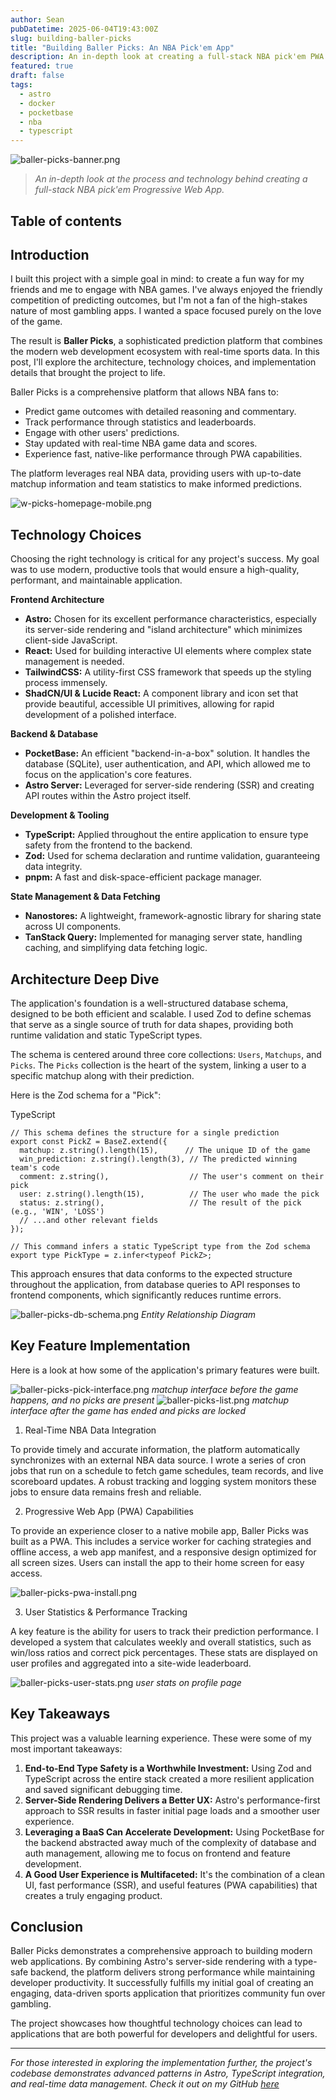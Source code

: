 ```yaml
---
author: Sean
pubDatetime: 2025-06-04T19:43:00Z
slug: building-baller-picks
title: "Building Baller Picks: An NBA Pick'em App"
description: An in-depth look at creating a full-stack NBA pick'em PWA using cutting-edge web technologies
featured: true
draft: false
tags:
  - astro
  - docker
  - pocketbase
  - nba
  - typescript
---
```

![baller-picks-banner.png](@/assets/blog/baller-picks-banner.png)

> _An in-depth look at the process and technology behind creating a full-stack NBA pick'em Progressive Web App._

## Table of contents

## Introduction

I built this project with a simple goal in mind: to create a fun way for my friends and me to engage with NBA games. I've always enjoyed the friendly competition of predicting outcomes, but I'm not a fan of the high-stakes nature of most gambling apps. I wanted a space focused purely on the love of the game.

The result is **Baller Picks**, a sophisticated prediction platform that combines the modern web development ecosystem with real-time sports data. In this post, I'll explore the architecture, technology choices, and implementation details that brought the project to life.

Baller Picks is a comprehensive platform that allows NBA fans to:

- Predict game outcomes with detailed reasoning and commentary.
- Track performance through statistics and leaderboards.
- Engage with other users' predictions.
- Stay updated with real-time NBA game data and scores.
- Experience fast, native-like performance through PWA capabilities.

The platform leverages real NBA data, providing users with up-to-date matchup information and team statistics to make informed predictions.

![w-picks-homepage-mobile.png](@/assets/blog/w-picks-homepage-mobile.png)

## Technology Choices

Choosing the right technology is critical for any project's success. My goal was to use modern, productive tools that would ensure a high-quality, performant, and maintainable application.

**Frontend Architecture**

- **Astro:** Chosen for its excellent performance characteristics, especially its server-side rendering and "island architecture" which minimizes client-side JavaScript.
- **React:** Used for building interactive UI elements where complex state management is needed.
- **TailwindCSS:** A utility-first CSS framework that speeds up the styling process immensely.
- **ShadCN/UI & Lucide React:** A component library and icon set that provide beautiful, accessible UI primitives, allowing for rapid development of a polished interface.

**Backend & Database**

- **PocketBase:** An efficient "backend-in-a-box" solution. It handles the database (SQLite), user authentication, and API, which allowed me to focus on the application's core features.
- **Astro Server:** Leveraged for server-side rendering (SSR) and creating API routes within the Astro project itself.

**Development & Tooling**

- **TypeScript:** Applied throughout the entire application to ensure type safety from the frontend to the backend.
- **Zod:** Used for schema declaration and runtime validation, guaranteeing data integrity.
- **pnpm:** A fast and disk-space-efficient package manager.

**State Management & Data Fetching**

- **Nanostores:** A lightweight, framework-agnostic library for sharing state across UI components.
- **TanStack Query:** Implemented for managing server state, handling caching, and simplifying data fetching logic.

## Architecture Deep Dive

The application's foundation is a well-structured database schema, designed to be both efficient and scalable. I used Zod to define schemas that serve as a single source of truth for data shapes, providing both runtime validation and static TypeScript types.

The schema is centered around three core collections: `Users`, `Matchups`, and `Picks`. The `Picks` collection is the heart of the system, linking a user to a specific matchup along with their prediction.

Here is the Zod schema for a "Pick":

TypeScript

```
// This schema defines the structure for a single prediction
export const PickZ = BaseZ.extend({
  matchup: z.string().length(15),      // The unique ID of the game
  win_prediction: z.string().length(3), // The predicted winning team's code
  comment: z.string(),                  // The user's comment on their pick
  user: z.string().length(15),          // The user who made the pick
  status: z.string(),                   // The result of the pick (e.g., 'WIN', 'LOSS')
  // ...and other relevant fields
});

// This command infers a static TypeScript type from the Zod schema
export type PickType = z.infer<typeof PickZ>;
```

This approach ensures that data conforms to the expected structure throughout the application, from database queries to API responses to frontend components, which significantly reduces runtime errors.

![baller-picks-db-schema.png](@/assets/blog/baller-picks-db-schema.png)
_Entity Relationship Diagram_
## Key Feature Implementation

Here is a look at how some of the application's primary features were built.

![baller-picks-pick-interface.png](@/assets/blog/baller-picks-pick-interface.png)
_matchup interface before the game happens, and no picks are present_
![baller-picks-list.png](@/assets/blog/baller-picks-list.png)
_matchup interface after the game has ended and picks are locked_

1. Real-Time NBA Data Integration

To provide timely and accurate information, the platform automatically synchronizes with an external NBA data source. I wrote a series of cron jobs that run on a schedule to fetch game schedules, team records, and live scoreboard updates. A robust tracking and logging system monitors these jobs to ensure data remains fresh and reliable.

2. Progressive Web App (PWA) Capabilities

To provide an experience closer to a native mobile app, Baller Picks was built as a PWA. This includes a service worker for caching strategies and offline access, a web app manifest, and a responsive design optimized for all screen sizes. Users can install the app to their home screen for easy access.

![baller-picks-pwa-install.png](@/assets/blog/baller-picks-pwa-install.png)

3. User Statistics & Performance Tracking

A key feature is the ability for users to track their prediction performance. I developed a system that calculates weekly and overall statistics, such as win/loss ratios and correct pick percentages. These stats are displayed on user profiles and aggregated into a site-wide leaderboard.

![baller-picks-user-stats.png](@/assets/blog/baller-picks-user-stats.png)
_user stats on profile page_
## Key Takeaways

This project was a valuable learning experience. These were some of my most important takeaways:

1. **End-to-End Type Safety is a Worthwhile Investment:** Using Zod and TypeScript across the entire stack created a more resilient application and saved significant debugging time.
2. **Server-Side Rendering Delivers a Better UX:** Astro's performance-first approach to SSR results in faster initial page loads and a smoother user experience.
3. **Leveraging a BaaS Can Accelerate Development:** Using PocketBase for the backend abstracted away much of the complexity of database and auth management, allowing me to focus on frontend and feature development.
4. **A Good User Experience is Multifaceted:** It's the combination of a clean UI, fast performance (SSR), and useful features (PWA capabilities) that creates a truly engaging product.

## Conclusion

Baller Picks demonstrates a comprehensive approach to building modern web applications. By combining Astro's server-side rendering with a type-safe backend, the platform delivers strong performance while maintaining developer productivity. It successfully fulfills my initial goal of creating an engaging, data-driven sports application that prioritizes community fun over gambling.

The project showcases how thoughtful technology choices can lead to applications that are both powerful for developers and delightful for users.

---

_For those interested in exploring the implementation further, the project's codebase demonstrates advanced patterns in Astro, TypeScript integration, and real-time data management. Check it out on my GitHub [here](https://github.com/seansusmilch/w-picks-astro)_